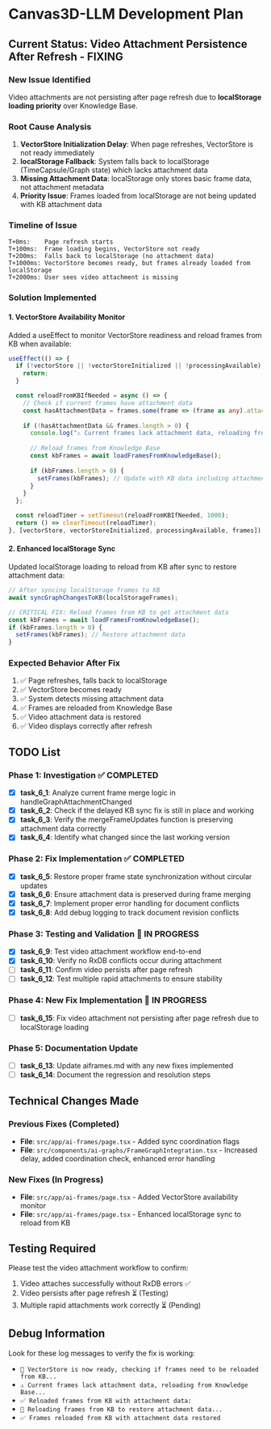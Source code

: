 # Canvas3D-LLM Development Plan

## Current Status: Video Attachment Persistence After Refresh - FIXING

### New Issue Identified
Video attachments are not persisting after page refresh due to **localStorage loading priority** over Knowledge Base.

### Root Cause Analysis
1. **VectorStore Initialization Delay**: When page refreshes, VectorStore is not ready immediately
2. **localStorage Fallback**: System falls back to localStorage (TimeCapsule/Graph state) which lacks attachment data
3. **Missing Attachment Data**: localStorage only stores basic frame data, not attachment metadata
4. **Priority Issue**: Frames loaded from localStorage are not being updated with KB attachment data

### Timeline of Issue
```
T+0ms:    Page refresh starts
T+100ms:  Frame loading begins, VectorStore not ready
T+200ms:  Falls back to localStorage (no attachment data)
T+1000ms: VectorStore becomes ready, but frames already loaded from localStorage
T+2000ms: User sees video attachment is missing
```

### Solution Implemented

#### 1. VectorStore Availability Monitor
Added a useEffect to monitor VectorStore readiness and reload frames from KB when available:

```typescript
useEffect(() => {
  if (!vectorStore || !vectorStoreInitialized || !processingAvailable) {
    return;
  }

  const reloadFromKBIfNeeded = async () => {
    // Check if current frames have attachment data
    const hasAttachmentData = frames.some(frame => (frame as any).attachment);
    
    if (!hasAttachmentData && frames.length > 0) {
      console.log("⚠️ Current frames lack attachment data, reloading from Knowledge Base...");
      
      // Reload frames from Knowledge Base
      const kbFrames = await loadFramesFromKnowledgeBase();
      
      if (kbFrames.length > 0) {
        setFrames(kbFrames); // Update with KB data including attachments
      }
    }
  };

  const reloadTimer = setTimeout(reloadFromKBIfNeeded, 1000);
  return () => clearTimeout(reloadTimer);
}, [vectorStore, vectorStoreInitialized, processingAvailable, frames]);
```

#### 2. Enhanced localStorage Sync
Updated localStorage loading to reload from KB after sync to restore attachment data:

```typescript
// After syncing localStorage frames to KB
await syncGraphChangesToKB(localStorageFrames);

// CRITICAL FIX: Reload frames from KB to get attachment data
const kbFrames = await loadFramesFromKnowledgeBase();
if (kbFrames.length > 0) {
  setFrames(kbFrames); // Restore attachment data
}
```

### Expected Behavior After Fix
1. ✅ Page refreshes, falls back to localStorage
2. ✅ VectorStore becomes ready
3. ✅ System detects missing attachment data
4. ✅ Frames are reloaded from Knowledge Base
5. ✅ Video attachment data is restored
6. ✅ Video displays correctly after refresh

## TODO List

### Phase 1: Investigation ✅ COMPLETED
- [x] **task_6_1**: Analyze current frame merge logic in handleGraphAttachmentChanged
- [x] **task_6_2**: Check if the delayed KB sync fix is still in place and working
- [x] **task_6_3**: Verify the mergeFrameUpdates function is preserving attachment data correctly
- [x] **task_6_4**: Identify what changed since the last working version

### Phase 2: Fix Implementation ✅ COMPLETED
- [x] **task_6_5**: Restore proper frame state synchronization without circular updates
- [x] **task_6_6**: Ensure attachment data is preserved during frame merging
- [x] **task_6_7**: Implement proper error handling for document conflicts
- [x] **task_6_8**: Add debug logging to track document revision conflicts

### Phase 3: Testing and Validation 🔄 IN PROGRESS
- [x] **task_6_9**: Test video attachment workflow end-to-end
- [x] **task_6_10**: Verify no RxDB conflicts occur during attachment
- [ ] **task_6_11**: Confirm video persists after page refresh
- [ ] **task_6_12**: Test multiple rapid attachments to ensure stability

### Phase 4: New Fix Implementation 🔄 IN PROGRESS
- [ ] **task_6_15**: Fix video attachment not persisting after page refresh due to localStorage loading

### Phase 5: Documentation Update
- [ ] **task_6_13**: Update aiframes.md with any new fixes implemented
- [ ] **task_6_14**: Document the regression and resolution steps

## Technical Changes Made

### Previous Fixes (Completed)
- **File**: `src/app/ai-frames/page.tsx` - Added sync coordination flags
- **File**: `src/components/ai-graphs/FrameGraphIntegration.tsx` - Increased delay, added coordination check, enhanced error handling

### New Fixes (In Progress)
- **File**: `src/app/ai-frames/page.tsx` - Added VectorStore availability monitor
- **File**: `src/app/ai-frames/page.tsx` - Enhanced localStorage sync to reload from KB

## Testing Required
Please test the video attachment workflow to confirm:
1. Video attaches successfully without RxDB errors ✅
2. Video persists after page refresh ⏳ (Testing)
3. Multiple rapid attachments work correctly ⏳ (Pending)

## Debug Information
Look for these log messages to verify the fix is working:
- `🔄 VectorStore is now ready, checking if frames need to be reloaded from KB...`
- `⚠️ Current frames lack attachment data, reloading from Knowledge Base...`
- `✅ Reloaded frames from KB with attachment data:`
- `🔄 Reloading frames from KB to restore attachment data...`
- `✅ Frames reloaded from KB with attachment data restored`
